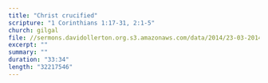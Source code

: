 ```yaml
---
title: "Christ crucified"
scripture: "1 Corinthians 1:17-31, 2:1-5"
church: gilgal
file: //sermons.davidollerton.org.s3.amazonaws.com/data/2014/23-03-2014.mp3
excerpt: ""
summary: ""
duration: "33:34"
length: "32217546"
---
```

